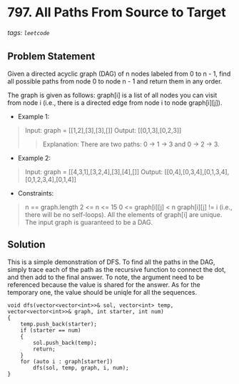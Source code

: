 # 797. All Paths From Source to Target
###### tags: `leetcode`
## Problem Statement
Given a directed acyclic graph (DAG) of n nodes labeled from 0 to n - 1, find all possible paths from node 0 to node n - 1 and return them in any order.

The graph is given as follows: graph[i] is a list of all nodes you can visit from node i (i.e., there is a directed edge from node i to node graph[i][j]).

- Example 1:


>Input: graph = [[1,2],[3],[3],[]]
Output: [[0,1,3],[0,2,3]]
>>Explanation: There are two paths: 0 -> 1 -> 3 and 0 -> 2 -> 3.
- Example 2:


> Input: graph = [[4,3,1],[3,2,4],[3],[4],[]]
Output: [[0,4],[0,3,4],[0,1,3,4],[0,1,2,3,4],[0,1,4]]
 

- Constraints:

> n == graph.length
2 <= n <= 15
0 <= graph[i][j] < n
graph[i][j] != i (i.e., there will be no self-loops).
All the elements of graph[i] are unique.
The input graph is guaranteed to be a DAG.

## Solution
This is a simple demonstration of DFS. To find all the paths in the DAG, simply trace each of the path as the recursive function to connect the dot, and then add to the final answer.
To note, the argument need to be referenced because the value is shared for the answer. As for the temporary one, the value should be uniqle for all the sequences.

```cpp=
void dfs(vector<vector<int>>& sol, vector<int> temp, vector<vector<int>>& graph, int starter, int num)
{
    temp.push_back(starter);
    if (starter == num)
    {
        sol.push_back(temp);
        return;
    }
    for (auto i : graph[starter])
        dfs(sol, temp, graph, i, num);       
}
```